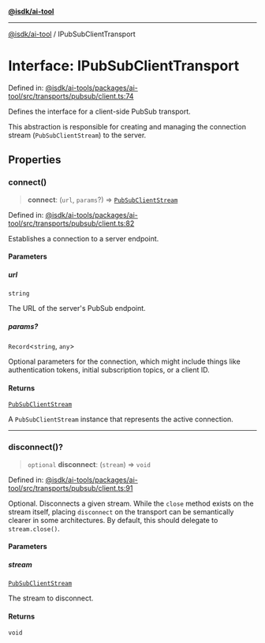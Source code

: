 [**@isdk/ai-tool**](../README.md)

***

[@isdk/ai-tool](../globals.md) / IPubSubClientTransport

# Interface: IPubSubClientTransport

Defined in: [@isdk/ai-tools/packages/ai-tool/src/transports/pubsub/client.ts:74](https://github.com/isdk/ai-tool.js/blob/209a87173b5eabb2f81db6ea9a6784f34c24e271/src/transports/pubsub/client.ts#L74)

Defines the interface for a client-side PubSub transport.

This abstraction is responsible for creating and managing the connection
stream (`PubSubClientStream`) to the server.

## Properties

### connect()

> **connect**: (`url`, `params`?) => [`PubSubClientStream`](PubSubClientStream.md)

Defined in: [@isdk/ai-tools/packages/ai-tool/src/transports/pubsub/client.ts:82](https://github.com/isdk/ai-tool.js/blob/209a87173b5eabb2f81db6ea9a6784f34c24e271/src/transports/pubsub/client.ts#L82)

Establishes a connection to a server endpoint.

#### Parameters

##### url

`string`

The URL of the server's PubSub endpoint.

##### params?

`Record`\<`string`, `any`\>

Optional parameters for the connection, which might include
  things like authentication tokens, initial subscription topics, or a client ID.

#### Returns

[`PubSubClientStream`](PubSubClientStream.md)

A `PubSubClientStream` instance that represents the active connection.

***

### disconnect()?

> `optional` **disconnect**: (`stream`) => `void`

Defined in: [@isdk/ai-tools/packages/ai-tool/src/transports/pubsub/client.ts:91](https://github.com/isdk/ai-tool.js/blob/209a87173b5eabb2f81db6ea9a6784f34c24e271/src/transports/pubsub/client.ts#L91)

Optional. Disconnects a given stream.
While the `close` method exists on the stream itself, placing `disconnect`
on the transport can be semantically clearer in some architectures.
By default, this should delegate to `stream.close()`.

#### Parameters

##### stream

[`PubSubClientStream`](PubSubClientStream.md)

The stream to disconnect.

#### Returns

`void`
